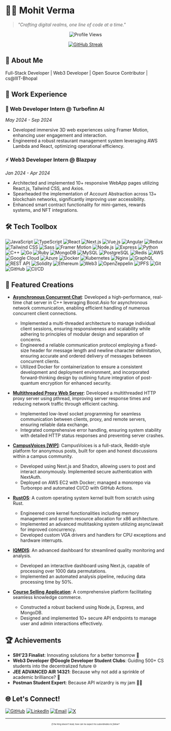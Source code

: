 # 👨‍💻 Mohit Verma

> *"Crafting digital realms, one line of code at a time."*

<!-- [![GitHub Stats](https://github-readme-stats.vercel.app/api?username=mohitvdx&show_icons=true&theme=dark)](https://github.com/anuraghazra/github-readme-stats) -->

<div align="center">

![Profile Views](https://komarev.com/ghpvc/?username=mohitvdx&color=blueviolet)

</div>

<div align="center">

[![GitHub Streak](https://github-readme-streak-stats.herokuapp.com/?user=mohitvdx&theme=dark)](https://git.io/streak-stats)

</div>

## 🚀 About Me

Full-Stack Developer | Web3 Developer | Open Source Contributor | cs@IIIT-Bhopal

## 💼 Work Experience

### 🚀 Web Developer Intern @ Turbofinn AI 
*May 2024 - Sep 2024*
- Developed immersive 3D web experiences using Framer Motion, enhancing user engagement and interaction.
- Engineered a robust restaurant management system leveraging AWS Lambda and React, optimizing operational efficiency.

### ⚡ Web3 Developer Intern @ Blazpay
*Jan 2024 - Apr 2024*
- Architected and implemented 10+ responsive WebApp pages utilizing React.js, Tailwind CSS, and Axios.
- Spearheaded the implementation of Account Abstraction across 13+ blockchain networks, significantly improving user accessibility.
- Enhanced smart contract functionality for mini-games, rewards systems, and NFT integrations.

## 🛠️ Tech Toolbox

![JavaScript](https://img.shields.io/badge/-JavaScript-F7DF1E?style=flat-square&logo=javascript&logoColor=black)
![TypeScript](https://img.shields.io/badge/-TypeScript-3178C6?style=flat-square&logo=typescript&logoColor=white)
![React](https://img.shields.io/badge/-React-61DAFB?style=flat-square&logo=react&logoColor=black)
![Next.js](https://img.shields.io/badge/-Next.js-000000?style=flat-square&logo=next.js&logoColor=white)
![Vue.js](https://img.shields.io/badge/-Vue.js-4FC08D?style=flat-square&logo=vue.js&logoColor=white)
![Angular](https://img.shields.io/badge/-Angular-DD0031?style=flat-square&logo=angular&logoColor=white)
![Redux](https://img.shields.io/badge/-Redux-764ABC?style=flat-square&logo=redux&logoColor=white)
![Tailwind CSS](https://img.shields.io/badge/-Tailwind%20CSS-38B2AC?style=flat-square&logo=tailwind-css&logoColor=white)
![Sass](https://img.shields.io/badge/-Sass-CC6699?style=flat-square&logo=sass&logoColor=white)
![Framer Motion](https://img.shields.io/badge/-Framer%20Motion-0055FF?style=flat-square&logo=framer&logoColor=white)
![Node.js](https://img.shields.io/badge/-Node.js-339933?style=flat-square&logo=Node.js&logoColor=white)
![Express](https://img.shields.io/badge/-Express-000000?style=flat-square&logo=express&logoColor=white)
![Python](https://img.shields.io/badge/-Python-3776AB?style=flat-square&logo=Python&logoColor=white)
![C++](https://img.shields.io/badge/-C++-00599C?style=flat-square&logo=c%2B%2B&logoColor=white)
![Go](https://img.shields.io/badge/-Go-00ADD8?style=flat-square&logo=go&logoColor=white)
![Ruby](https://img.shields.io/badge/-Ruby-CC342D?style=flat-square&logo=ruby&logoColor=white)
![MongoDB](https://img.shields.io/badge/-MongoDB-47A248?style=flat-square&logo=mongodb&logoColor=white)
![MySQL](https://img.shields.io/badge/-MySQL-4479A1?style=flat-square&logo=mysql&logoColor=white)
![PostgreSQL](https://img.shields.io/badge/-PostgreSQL-336791?style=flat-square&logo=postgresql&logoColor=white)
![Redis](https://img.shields.io/badge/-Redis-DC382D?style=flat-square&logo=redis&logoColor=white)
![AWS](https://img.shields.io/badge/-AWS-232F3E?style=flat-square&logo=amazon-aws&logoColor=white)
![Google Cloud](https://img.shields.io/badge/-Google%20Cloud-4285F4?style=flat-square&logo=google-cloud&logoColor=white)
![Azure](https://img.shields.io/badge/-Azure-0089D6?style=flat-square&logo=microsoft-azure&logoColor=white)
![Docker](https://img.shields.io/badge/-Docker-2496ED?style=flat-square&logo=docker&logoColor=white)
![Kubernetes](https://img.shields.io/badge/-Kubernetes-326CE5?style=flat-square&logo=kubernetes&logoColor=white)
![Nginx](https://img.shields.io/badge/-Nginx-269539?style=flat-square&logo=nginx&logoColor=white)
![GraphQL](https://img.shields.io/badge/-GraphQL-E10098?style=flat-square&logo=graphql&logoColor=white)
![REST API](https://img.shields.io/badge/-REST%20API-FF6C37?style=flat-square&logo=postman&logoColor=white)
![Solidity](https://img.shields.io/badge/-Solidity-363636?style=flat-square&logo=solidity&logoColor=white)
![Ethereum](https://img.shields.io/badge/-Ethereum-3C3C3C?style=flat-square&logo=ethereum&logoColor=white)
![Web3](https://img.shields.io/badge/-Web3-3C3C3C?style=flat-square&logo=web3.js&logoColor=white)
![OpenZeppelin](https://img.shields.io/badge/-OpenZeppelin-412991?style=flat-square&logo=openzeppelin&logoColor=white)
![IPFS](https://img.shields.io/badge/-IPFS-65C2CB?style=flat-square&logo=ipfs&logoColor=white)
![Git](https://img.shields.io/badge/-Git-F05032?style=flat-square&logo=git&logoColor=white)
![GitHub](https://img.shields.io/badge/-GitHub-181717?style=flat-square&logo=github&logoColor=white)
![CI/CD](https://img.shields.io/badge/-CI%2FCD-2088FF?style=flat-square&logo=github-actions&logoColor=white)



## 🎨 Featured Creations

- **[Asynchronous Concurrent Chat](https://github.com/mohitvdx/Asynchronous-Concurrent-Chat)**: Developed a high-performance, real-time chat server in C++ leveraging Boost.Asio for asynchronous network communication, enabling efficient handling of numerous concurrent client connections.
  - Implemented a multi-threaded architecture to manage individual client sessions, ensuring responsiveness and scalability while adhering to principles of modular design and separation of concerns. 
  - Engineered a reliable communication protocol employing a fixed-size header for message length and newline character delimitation, ensuring accurate and ordered delivery of messages between concurrent clients.
  - Utilized Docker for containerization to ensure a consistent development and deployment environment, and incorporated forward-thinking design by outlining future integration of post-quantum encryption for enhanced security. 

- **[Multithreaded Proxy Web Server](https://github.com/mohitvdx/Multithreaded-Proxy-Web-Server)**: Developed a multithreaded HTTP proxy server using pthread, improving server response times and reducing network traffic through efficient caching.
  - Implemented low-level socket programming for seamless communication between clients, proxy, and remote servers, ensuring reliable data exchange.
  - Integrated comprehensive error handling, ensuring system stability with detailed HTTP status responses and preventing server crashes.

- **[CampusVoices [WIP]](https://github.com/mohitvdx/xyzdeploy)**: CampusVoices is a full-stack, Reddit-style platform for anonymous posts, built for open and honest discussions within a campus community.
  -  Developed using Next.js and Shadcn, allowing users to post and interact anonymously. Implemented secure authentication with NextAuth.
  - Deployed on AWS EC2 with Docker; managed a monorepo via Turborepo and automated CI/CD with GitHub Actions.

- **[RustOS](https://github.com/mohitvdx/RustKernel)**: A custom operating system kernel built from scratch using Rust.
  - Engineered core kernel functionalities including memory management and system resource allocation for x86 architecture.
  - Implemented an advanced multitasking system utilizing async/await for improved concurrency.
  - Developed custom VGA drivers and handlers for CPU exceptions and hardware interrupts.


- **[IQMDIS](https://github.com/mohitvdx/Integrated-Quality-Monitoring-and-Discrepancy-Identification-System)**: An advanced dashboard for streamlined quality monitoring and analysis.
  - Developed an interactive dashboard using Next.js, capable of processing over 1000 data permutations.
  - Implemented an automated analysis pipeline, reducing data processing time by 50%.
  
- **[Course Selling Application](https://github.com/mohitvdx/CourseSellingWebsite-backend)**: A comprehensive platform facilitating seamless knowledge commerce.
  - Constructed a robust backend using Node.js, Express, and MongoDB.
  - Designed and implemented 10+ secure API endpoints to manage user and admin interactions effectively.

## 🏆 Achievements

- **SIH'23 Finalist**: Innovating solutions for a better tomorrow 🚀
- **Web3 Developer @Google Developer Student Clubs**: Guiding 500+ CS students into the decentralized future 🌐
- **JEE ADVANCED AIR 14321**: Because why not add a sprinkle of academic brilliance? 🧠
- **Postman Student Expert**: Because API wizardry is my jam 🧙‍♂️

## 🌐 Let's Connect!

[![GitHub](https://img.shields.io/badge/-GitHub-181717?style=flat-square&logo=github&logoColor=white)](https://github.com/mohitvdx)
[![LinkedIn](https://img.shields.io/badge/-LinkedIn-0A66C2?style=flat-square&logo=linkedin&logoColor=white)](https://www.linkedin.com/in/mohitvdx/)
[![Email](https://img.shields.io/badge/-Email-D14836?style=flat-square&logo=gmail&logoColor=white)](mailto:mohitverma.exe@gmail.com)
[![X](https://img.shields.io/badge/-X-000000?style=flat-square&logo=x&logoColor=white)](https://twitter.com/mohitvdx)

---

<p align="center" style="font-size: 0.4rem;">
  <i>If the King doesn't lead, how can he expect his subordinates to follow?</i>
</p>
